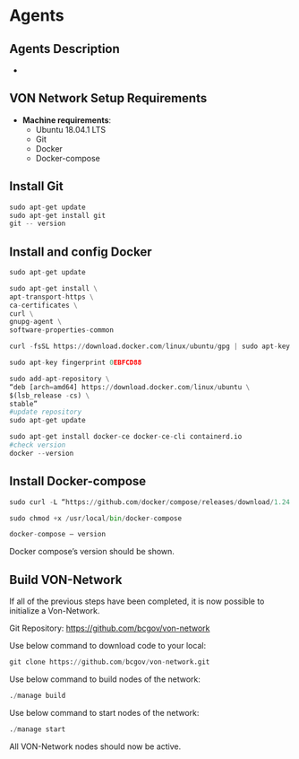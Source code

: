 # Agents
## Agents Description
-
## VON Network Setup Requirements 

* **Machine requirements**: 
  * Ubuntu 18.04.1 LTS
  * Git 
  * Docker
  * Docker-compose

## Install Git
```python
sudo apt-get update
sudo apt-get install git
git -- version
```
## Install and config Docker
```python
sudo apt-get update

sudo apt-get install \
apt-transport-https \
ca-certificates \
curl \
gnupg-agent \
software-properties-common

curl -fsSL https://download.docker.com/linux/ubuntu/gpg | sudo apt-key add -

sudo apt-key fingerprint 0EBFCD88

sudo add-apt-repository \
“deb [arch=amd64] https://download.docker.com/linux/ubuntu \
$(lsb_release -cs) \
stable”
#update repository
sudo apt-get update

sudo apt-get install docker-ce docker-ce-cli containerd.io
#check version
docker --version
```
## Install Docker-compose
```python
sudo curl -L “https://github.com/docker/compose/releases/download/1.24.1/docker-compose-$(uname -s)-$(uname -m)” -o /usr/local/bin/docker-compose

sudo chmod +x /usr/local/bin/docker-compose

docker-compose — version
```
Docker compose’s version should be shown.

## Build VON-Network
If all of the previous steps have been completed, it is now possible to initialize a Von-Network.

Git Repository: https://github.com/bcgov/von-network

Use below command to download code to your local:
```python
git clone https://github.com/bcgov/von-network.git
```
Use below command to build nodes of the network:
```python
./manage build
```
Use below command to start nodes of the network:
```python
./manage start
```

All VON-Network nodes should now be active.